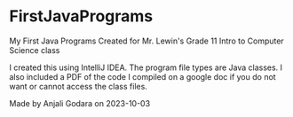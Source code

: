 # FirstJavaPrograms
My First Java Programs
Created for Mr. Lewin's Grade 11 Intro to Computer Science class

I created this using IntelliJ IDEA. The program file types are Java classes. I also included a PDF of the code I compiled on a google doc if you do not want or cannot access the class files.

Made by Anjali Godara on 2023-10-03
